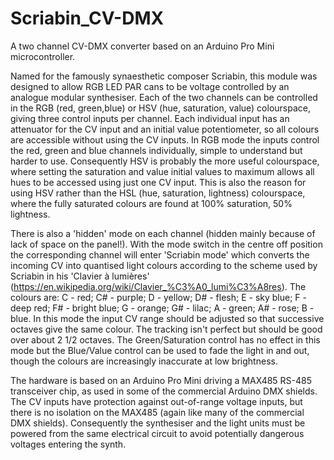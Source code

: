# Scriabin_CV-DMX

A two channel CV-DMX converter based on an Arduino Pro Mini microcontroller.

Named for the famously synaesthetic composer Scriabin, this module was designed to allow RGB LED PAR cans to be voltage controlled by an analogue modular synthesiser.
Each of the two channels can be controlled in the RGB (red, green,blue) or HSV (hue, saturation, value) colourspace, giving three control inputs per channel.
Each individual input has an attenuator for the CV input and an initial value potentiometer, so all colours are accessible without using the CV inputs.
In RGB mode the inputs control the red, green and blue channels individually, simple to understand but harder to use. Consequently HSV is probably the more useful colourspace,
where setting the saturation and value initial values to maximum allows all hues to be accessed using just one CV input. This is also the reason for using HSV rather than
the HSL (hue, saturation, lightness) colourspace, where the fully saturated colours are found at 100% saturation, 50% lightness.

There is also a 'hidden' mode on each channel (hidden mainly because of lack of space on the panel!). With the mode switch in the centre off position the corresponding
channel will enter 'Scriabin mode' which converts the incoming CV into quantised light colours according to the scheme used by Scriabin in his 'Clavier à lumières'
(https://en.wikipedia.org/wiki/Clavier_%C3%A0_lumi%C3%A8res).
The colours are: C - red; C# - purple; D - yellow; D# - flesh; E - sky blue; F - deep red; F# - bright blue; G - orange; G# - lilac; A - green; A# - rose; B - blue.
In this mode the input CV range should be adjusted so that successive octaves give the same colour. The tracking isn't perfect but should be good over about 2 1/2 octaves.
The Green/Saturation control has no effect in this mode but the Blue/Value control can be used to fade the light in and out, though the colours are increasingly inaccurate at
low brightness.

The hardware is based on an Arduino Pro Mini driving a MAX485 RS-485 transceiver chip, as used in some of the commercial Arduino DMX shields.
The CV inputs have protection against out-of-range voltage inputs, but there is no isolation on the MAX485 (again like many of the commercial DMX shields).
Consequently the synthesiser and the light units must be powered from the same electrical circuit to avoid potentially dangerous voltages entering the synth.
